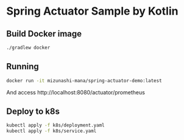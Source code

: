 # Spring Actuator Sample by Kotlin

## Build Docker image

```bash
./gradlew docker
```

## Running

```bash
docker run -it mizunashi-mana/spring-actuator-demo:latest
```

And access http://localhost:8080/actuator/prometheus

## Deploy to k8s

```bash
kubectl apply -f k8s/deployment.yaml
kubectl apply -f k8s/service.yaml
```
